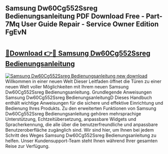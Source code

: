 ## Samsung Dw60Cg552Ssreg Bedienungsanleitung PDF Download Free - Part-7Mq User Guide Repair - Service Owner Edition FgEvN

# <h2><a href="http://df35ruh.blite.top/?on=Samsung+Dw60Cg552Ssreg+Bedienungsanleitung">🔗Download 👉🔴 Samsung Dw60Cg552Ssreg Bedienungsanleitung</a></h2>

[![Samsung Dw60Cg552Ssreg Bedienungsanleitung new download](https://i.imgur.com/lujVjoI.png)](http://df35ruh.blite.top/?on=Samsung+Dw60Cg552Ssreg+Bedienungsanleitung)
Willkommen in einer neuen Welt Dieser Leitfaden öffnet die Türen zu einer neuen Welt voller Möglichkeiten mit Ihrem neuen Samsung Dw60Cg552Ssreg Bedienungsanleitung. Grundlegende Anweisungen Samsung Dw60Cg552Ssreg BedienungsanleitungD Dieses Handbuch enthält wichtige Anweisungen für die sichere und effektive Einrichtung und Bedienung Ihres Produkts. Zu den erweiterten Funktionen von Samsung Dw60Cg552Ssreg Bedienungsanleitung gehören mehrsprachige Unterstützung, Echtzeitübersetzung, anpassbare Widgets und Spracherkennung, die alle über die benutzerfreundliche und anpassbare Benutzeroberfläche zugänglich sind. Wir sind hier, um Ihnen bei jedem Schritt des Weges Samsung Dw60Cg552Ssreg Bedienungsanleitung zu helfen. Unser Kundensupport-Team steht Ihnen während Ihrer gesamten Reise zur Verfügung.
